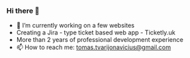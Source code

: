 ### Hi there 👋
- 🔭 I’m currently working on a few websites
- Creating a Jira - type ticket based web app - Ticketly.uk
- More than 2 years of professional development experience
- 📫 How to reach me: tomas.tvarijonavicius@gmail.com
